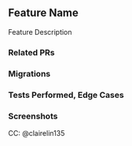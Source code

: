 ## Feature Name
Feature Description

### Related PRs

### Migrations

### Tests Performed, Edge Cases

### Screenshots

CC: @clairelin135
